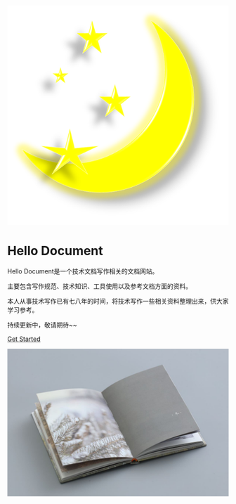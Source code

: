 ![logo](_media/star5.png ':size=25%')

# **Hello Document**

Hello Document是一个技术文档写作相关的文档网站。

主要包含写作规范、技术知识、工具使用以及参考文档方面的资料。

本人从事技术写作已有七八年的时间，将技术写作一些相关资料整理出来，供大家学习参考。



持续更新中，敬请期待~~

[Get Started](README.md)







<!-- 自定义背景图 -->

![book2](_coverpage.assets/book2-1626846767290.jpg)

